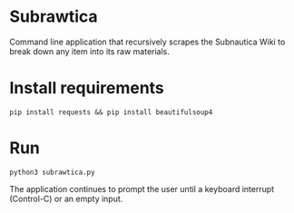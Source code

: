 # Subrawtica
Command line application that recursively scrapes the Subnautica Wiki to break down any item into its raw materials.

# Install requirements
```pip install requests && pip install beautifulsoup4￼```

# Run
```python3 subrawtica.py```

The application continues to prompt the user until a keyboard interrupt (Control-C) or an empty input.

